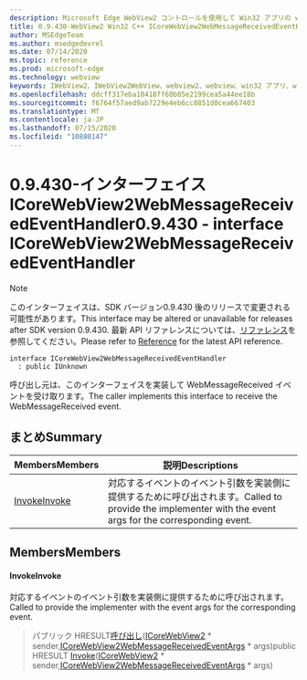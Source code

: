 ```yaml
---
description: Microsoft Edge WebView2 コントロールを使用して Win32 アプリの web コンテンツをホストする
title: 0.9.430-WebView2 Win32 C++ ICoreWebView2WebMessageReceivedEventHandler
author: MSEdgeTeam
ms.author: msedgedevrel
ms.date: 07/14/2020
ms.topic: reference
ms.prod: microsoft-edge
ms.technology: webview
keywords: IWebView2、IWebView2WebView、webview2、webview、win32 アプリ、win32、edge、ICoreWebView2、ICoreWebView2Host、browser control、edge html
ms.openlocfilehash: ddcff317eba10418ff60b05e2199cea5a44ee18b
ms.sourcegitcommit: f6764f57aed9ab7229e4eb6cc8851d0cea667403
ms.translationtype: MT
ms.contentlocale: ja-JP
ms.lasthandoff: 07/15/2020
ms.locfileid: "10880147"
---
```

# <span data-ttu-id="90189-104">0.9.430-インターフェイス ICoreWebView2WebMessageReceivedEventHandler</span><span class="sxs-lookup"><span data-stu-id="90189-104">0.9.430 - interface ICoreWebView2WebMessageReceivedEventHandler</span></span> 

> [!NOTE]
> <span data-ttu-id="90189-105">このインターフェイスは、SDK バージョン0.9.430 後のリリースで変更される可能性があります。</span><span class="sxs-lookup"><span data-stu-id="90189-105">This interface may be altered or unavailable for releases after SDK version 0.9.430.</span></span> <span data-ttu-id="90189-106">最新 API リファレンスについては、[リファレンス](../../../webview2-api-reference.md)を参照してください。</span><span class="sxs-lookup"><span data-stu-id="90189-106">Please refer to [Reference](../../../webview2-api-reference.md) for the latest API reference.</span></span>

```
interface ICoreWebView2WebMessageReceivedEventHandler
  : public IUnknown
```

<span data-ttu-id="90189-107">呼び出し元は、このインターフェイスを実装して WebMessageReceived イベントを受け取ります。</span><span class="sxs-lookup"><span data-stu-id="90189-107">The caller implements this interface to receive the WebMessageReceived event.</span></span>

## <span data-ttu-id="90189-108">まとめ</span><span class="sxs-lookup"><span data-stu-id="90189-108">Summary</span></span>

 <span data-ttu-id="90189-109">Members</span><span class="sxs-lookup"><span data-stu-id="90189-109">Members</span></span>                        | <span data-ttu-id="90189-110">説明</span><span class="sxs-lookup"><span data-stu-id="90189-110">Descriptions</span></span>
--------------------------------|---------------------------------------------
[<span data-ttu-id="90189-111">Invoke</span><span class="sxs-lookup"><span data-stu-id="90189-111">Invoke</span></span>](#invoke) | <span data-ttu-id="90189-112">対応するイベントのイベント引数を実装側に提供するために呼び出されます。</span><span class="sxs-lookup"><span data-stu-id="90189-112">Called to provide the implementer with the event args for the corresponding event.</span></span>

## <span data-ttu-id="90189-113">Members</span><span class="sxs-lookup"><span data-stu-id="90189-113">Members</span></span>

#### <span data-ttu-id="90189-114">Invoke</span><span class="sxs-lookup"><span data-stu-id="90189-114">Invoke</span></span> 

<span data-ttu-id="90189-115">対応するイベントのイベント引数を実装側に提供するために呼び出されます。</span><span class="sxs-lookup"><span data-stu-id="90189-115">Called to provide the implementer with the event args for the corresponding event.</span></span>

> <span data-ttu-id="90189-116">パブリック HRESULT[呼び出し](#invoke)([ICoreWebView2](ICoreWebView2.md) \* sender,[ICoreWebView2WebMessageReceivedEventArgs](ICoreWebView2WebMessageReceivedEventArgs.md) \* args)</span><span class="sxs-lookup"><span data-stu-id="90189-116">public HRESULT [Invoke](#invoke)([ICoreWebView2](ICoreWebView2.md) \* sender,[ICoreWebView2WebMessageReceivedEventArgs](ICoreWebView2WebMessageReceivedEventArgs.md) \* args)</span></span>

